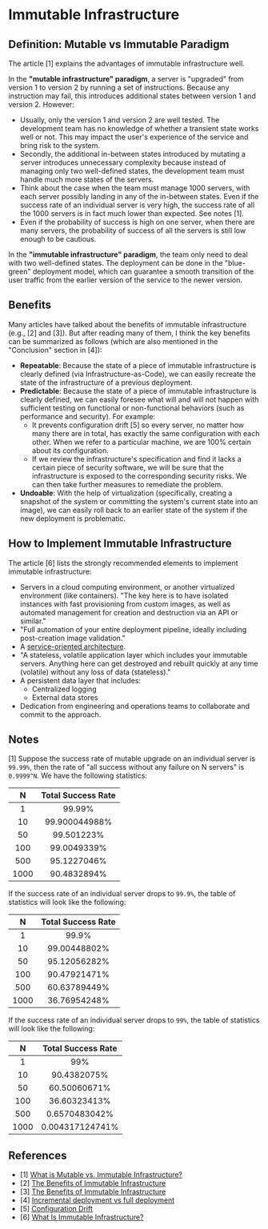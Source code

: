 # Immutable Infrastructure

## Definition: Mutable vs Immutable Paradigm

The article [1] explains the advantages of immutable infrastructure well.

In the **"mutable infrastructure" paradigm**, a server is "upgraded" from version 1 to version 2 by running a set of instructions. Because any instruction may fail, this introduces additional states between version 1 and version 2. However:

- Usually, only the version 1 and version 2 are well tested. The development team has no knowledge of whether a transient state works well or not. This may impact the user's experience of the service and bring risk to the system.
- Secondly, the additional in-between states introduced by mutating a server introduces unnecessary complexity because instead of managing only two well-defined states, the development team must handle much more states of the servers.
- Think about the case when the team must manage 1000 servers, with each server possibly landing in any of the in-between states. Even if the success rate of an individual server is very high, the success rate of all the 1000 servers is in fact much lower than expected. See notes [1].
- Even if the probability of success is high on one server, when there are many servers, the probability of success of all the servers is still low enough to be cautious.

In the **"immutable infrastructure" paradigm**, the team only need to deal with two well-defined states. The deployment can be done in the "blue-green" deployment model, which can guarantee a smooth transition of the user traffic from the earlier version of the service to the newer version.

## Benefits

Many articles have talked about the benefits of immutable infrastructure (e.g., [2] and [3]). But after reading many of them, I think the key benefits can be summarized as follows (which are also mentioned in the "Conclusion" section in [4]):

- **Repeatable**: Because the state of a piece of immutable infrastructure is clearly defined (via Infrastructure-as-Code), we can easily recreate the state of the infrastructure of a previous deployment.
- **Predictable**: Because the state of a piece of immutable infrastructure is clearly defined, we can easily foresee what will and will not happen with sufficient testing on functional or non-functional behaviors (such as performance and security). For example:
  - It prevents configuration drift [5] so every server, no matter how many there are in total, has exactly the same configuration with each other. When we refer to a particular machine, we are 100% certain about its configuration.
  - If we review the infrastructure's specification and find it lacks a certain piece of security software, we will be sure that the infrastructure is exposed to the corresponding security risks. We can then take further measures to remediate the problem.
- **Undoable**: With the help of virtualization (specifically, creating a snapshot of the system or committing the system's current state into an image), we can easily roll back to an earlier state of the system if the new deployment is problematic.

## How to Implement Immutable Infrastructure

The article [6] lists the strongly recommended elements to implement immutable infrastructure:

- Servers in a cloud computing environment, or another virtualized environment (like containers). "The key here is to have isolated instances with fast provisioning from custom images, as well as automated management for creation and destruction via an API or similar."
- "Full automation of your entire deployment pipeline, ideally including post-creation image validation."
- A [service-oriented architecture](https://en.wikipedia.org/wiki/Service-oriented_architecture).
- "A stateless, volatile application layer which includes your immutable servers. Anything here can get destroyed and rebuilt quickly at any time (volatile) without any loss of data (stateless)."
- A persistent data layer that includes:
  - Centralized logging
  - External data stores
- Dedication from engineering and operations teams to collaborate and commit to the approach.

## Notes

[1] Suppose the success rate of mutable upgrade on an individual server is `99.99%`, then the rate of "all success without any failure on N servers" is `0.9999^N`. We have the following statistics:

| N | Total Success Rate |
|:-:|:------------------:|
| 1 | 99.99% |
| 10 | 99.900044988% |
| 50 | 99.501223% |
| 100 | 99.0049339% |
| 500 | 95.1227046% |
| 1000 | 90.4832894% |

If the success rate of an individual server drops to `99.9%`, the table of statistics will look like the following:

| N | Total Success Rate |
|:-:|:------------------:|
| 1 | 99.9% |
| 10 | 99.00448802% |
| 50 | 95.12056282% |
| 100 | 90.47921471% |
| 500 | 60.63789449% |
| 1000 | 36.76954248% |

If the success rate of an individual server drops to `99%`, the table of statistics will look like the following:

| N | Total Success Rate |
|:-:|:------------------:|
| 1 | 99% |
| 10 | 90.4382075% |
| 50 | 60.50060671% |
| 100 | 36.60323413% |
| 500 | 0.6570483042% |
| 1000 | 0.004317124741% |

## References

- [1] [What is Mutable vs. Immutable Infrastructure?](https://www.hashicorp.com/resources/what-is-mutable-vs-immutable-infrastructure/)
- [2] [The Benefits of Immutable Infrastructure](https://eplexity.com/blog/benefits-of-immutable-infrastructure/)
- [3] [The Benefits of Immutable Infrastructure](https://anexinet.com/blog/the-benefits-of-immutable-infrastructure/)
- [4] [Incremental deployment vs full deployment](https://xebia.com/blog/incremental-deployments-vs-full-redeployments/)
- [5] [Configuration Drift](http://kief.com/configuration-drift.html)
- [6] [What Is Immutable Infrastructure?](https://www.digitalocean.com/community/tutorials/what-is-immutable-infrastructure)
